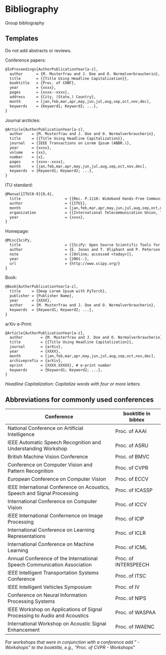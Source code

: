 # Bibliography
Group bibliography

## Templates
Do not add abstracts or reviews.

Conference papers:
```LaTeX
@InProceedings{AuthorPublicationYear[a-z],
  author      = {M. Musterfrau and J. Doe and O. Normalverbraucherin},
  title       = {{Title Using Headline Capitalization}},
  booktitle   = {Proc. of CONF},
  year        = {xxxx},
  pages       = {xxxx--xxxx},
  address     = {City, (State,) Country},
  month       = [jan,feb,mar,apr,may,jun,jul,aug,sep,oct,nov,dec],
  keywords    = {Keyword1; Keyword2; ...},
}
```

Journal arcticles:
```LaTeX
@Article{AuthorPublicationYear[a-z],
  author    = {M. Musterfrau and J. Doe and O. Normalverbraucherin},
  title     = {{Title Using Headline Capitalization}},
  journal 	= {IEEE Transactions on Lorem Ipsum (ABBR.)},
  year      = {xxxx},
  volume    = {xx},
  number    = {x},
  pages     = {xxxx--xxxx},
  month     = [jan,feb,mar,apr,may,jun,jul,aug,sep,oct,nov,dec],
  keywords  = {Keyword1; Keyword2; ...},
}
```

ITU standard:
```LaTeX
@Manual{ITU[0-9]{0,4},
  title                    = {{Rec. P.1110: Wideband Hands-Free Communication in Motor Vehicles}},
  author                   = {{ITU}},
  month                    = [jan,feb,mar,apr,may,jun,jul,aug,sep,oct,nov,dec],
  organization             = {{International Telecommunication Union, Telecommunication Standardization Sector (ITU-T)}},
  year                     = {xxxx},
}
```

Homepage:
```LaTeX
@Misc{SciPy,
  title                    = {{SciPy: Open Source Scientific Tools for Python}},
  author                   = {E. Jones and T. Oliphant and P. Peterson and others},
  note                     = {[Online; accessed <today>]},
  year                     = {2001--},
  url                      = {http://www.scipy.org/}
}
```

Book:
```LaTeX
@Book{AuthorPublicationYear[a-z],
  title     = {Deep Lorem Ipsum with PyTorch},
  publisher = {Publisher Name},
  year      = {XXXX},
  author    = {M. Musterfrau and J. Doe and O. Normalverbraucherin},
  keywords  = {Keyword1; Keyword2; ...},
}
```
arXiv e-Print:
```LaTeX
@Article{AuthorPublicationYear[a-z],
  author        = {M. Musterfrau and J. Doe and O. Normalverbraucherin},
  title         = {{Title Using Headline Capitalization}},
  journal       = {arXiv},
  year          = {XXXX},
  month         = [jan,feb,mar,apr,may,jun,jul,aug,sep,oct,nov,dec],
  archiveprefix = {arXiv},
  eprint        = {XXXX.XXXXX}, # e-print number
  keywords      = {Keyword1; Keyword2; ...},
}
```
*Headline Capitalization: Capitalize words with four or more letters.*

## Abbreviations for commonly used conferences
| Conference                                                               | booktitle in bibtex  |
| ------------------------------------------------------------------------ | -------------------- |
| National Conference on Artificial Intelligence                           | Proc. of AAAI        |
| IEEE Automatic Speech Recognition and Understanding Workshop             | Proc. of ASRU        | 
| British Machine Vision Conference                                        | Proc. of BMVC        | 
| Conference on Computer Vision and Pattern Recognition                    | Proc. of CVPR        |
| European Conference on Computer Vision                                   | Proc. of ECCV        |
| IEEE International Conference on Acoustics, Speech and Signal Processing | Proc. of ICASSP      |
| International Conference on Computer Vision                              | Proc. of ICCV        |
| IEEE International Confernence on Image Processing                       | Proc. of ICIP        |
| International Conference on Learning Representations                     | Proc. of ICLR        |
| International Conference on Machine Learning                             | Proc. of ICML        |
| Annual Conference of the International Speech Communication Association  | Proc. of INTERSPEECH |
| IEEE Intelligent Transportation Systems Conference                       | Proc. of ITSC        |
| IEEE Intelligent Vehicles Symposium                                      | Proc. of IV          |
| Conference on Neural Information Processing Systems                      | Proc. of NIPS        |
| IEEE Workshop on Applications of Signal Processing to Audio and Acoustics| Proc. of WASPAA      |
| International Workshop on Acoustic Signal Enhancement                    | Proc. of IWAENC      |


*For workshops that were in conjunction with a conference add " - Workshops" to the booktitle, e.g., "Proc. of CVPR - Workshops"*


